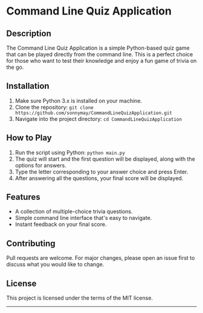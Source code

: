 # Command Line Quiz Application

## Description
The Command Line Quiz Application is a simple Python-based quiz game that can be played directly from the command line. This is a perfect choice for those who want to test their knowledge and enjoy a fun game of trivia on the go.

## Installation
1. Make sure Python 3.x is installed on your machine.
2. Clone the repository: `git clone https://github.com/sonnymay/CommandLineQuizApplication.git`
3. Navigate into the project directory: `cd CommandLineQuizApplication`

## How to Play
1. Run the script using Python: `python main.py`
2. The quiz will start and the first question will be displayed, along with the options for answers.
3. Type the letter corresponding to your answer choice and press Enter.
4. After answering all the questions, your final score will be displayed.

## Features
- A collection of multiple-choice trivia questions.
- Simple command line interface that's easy to navigate.
- Instant feedback on your final score.

## Contributing
Pull requests are welcome. For major changes, please open an issue first to discuss what you would like to change.

## License
This project is licensed under the terms of the MIT license.

---
